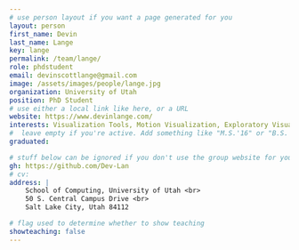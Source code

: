 ```yaml
---
# use person layout if you want a page generated for you
layout: person
first_name: Devin
last_name: Lange
key: lange
permalink: /team/lange/
role: phdstudent
email: devinscottlange@gmail.com
image: /assets/images/people/lange.jpg
organization: University of Utah
position: PhD Student
# use either a local link like here, or a URL
website: https://www.devinlange.com/
interests: Visualization Tools, Motion Visualization, Exploratory Visualization for Scientists
#  leave empty if you're active. Add something like "M.S.'16" or "B.S.'17" if you got a degree while at VDL. Add "N" if you left VDS before you got a degree.
graduated: 

# stuff below can be ignored if you don't use the group website for your private website
gh: https://github.com/Dev-Lan
# cv: 
address: |
    School of Computing, University of Utah <br>
    50 S. Central Campus Drive <br>
    Salt Lake City, Utah 84112

# flag used to determine whether to show teaching
showteaching: false
---
```

